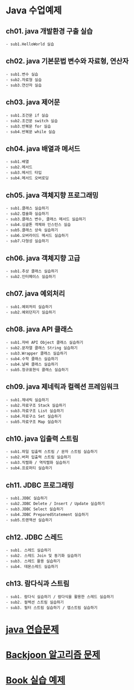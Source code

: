 # Java 수업예제

## ch01. java 개발환경 구출 실습
	- sub1.HelloWorld 실습
	
## ch02. java 기본문법 변수와 자료형, 연산자
	- sub1.변수 실습
	- sub2.자료형 실습
	- sub3.연산자 실습	
	
## ch03. java 제어문
	- sub1.조건문 if 실습
	- sub2.조건문 switch 실습
	- sub3.반복문 for 실습
	- sub4.반복문 while 실습

## ch04. java 배열과 메서드
	- sub1.배열
	- sub2.메서드
	- sub3.메서드 타입
	- sub4.메서드 오버로딩
	
## ch05. java 객체지향 프로그래밍
	- sub1.클래스 실습하기
	- sub2.캡슐화 실습하기
	- sub3.클래스 변수, 클래스 메서드 실습하기
	- sub4.싱글톤 객체와 인스턴스 실습
	- sub5.클래스 상속 실습하기
	- sub6.오버라이드 메서드 실습하기
	- sub7.다형성 실습하기
	
## ch06. java 객체지향 고급
	- sub1.추상 클래스 실습하기
	- sub2.인터페이스 실습하기

## ch07. java 예외처리
	- sub1.예외처리 실습하기
	- sub2.예외던지기 실습하기

## ch08. java API 클래스
	- sub1.자바 API Object 클래스 실습하기
	- sub2.문자열 클래스 String 실습하기	
	- sub3.Wrapper 클래스 실습하기	
	- sub4.수학 클래스 실습하기
	- sub4.날짜 클래스 실습하기
	- sub5.정규표현식 클래스 실습하기
	
## ch09. java 제네릭과 컬렉션 프레임워크
	- sub1.제네릭 실습하기
	- sub2.자료구조 Stack 실습하기
	- sub3.자료구조 List 실습하기
	- sub4.자료구소 Set 실습하기
	- sub5.자료구조 Map 실습하기 

## ch10. java 입출력 스트림
	- sub1.파일 입출력 스트림 / 문자 스트림 실습하기
	- sub2.버퍼 입출력 스트림 실습하기
	- sub3.직렬화 / 역직렬화 실습하기 
	- sub4.프로퍼티 실습하기 

## ch11. JDBC 프로그래밍
	- sub1.JDBC 실습하기
	- sub2.JDBC Delete / Insert / Update 실습하기
	- sub3.JDBC Select 실습하기
	- sub4.JDBC PreparedStatement 실습하기
	- sub5.트랜잭션 실습하기 
	
## ch12. JDBC 스레드
	- sub1. 스레드 실습하기
	- sub2. 스레드 Join 및 동기화 실습하기
	- sub3. 스레드 활용 실습하기
	- sub4. 데몬스레드 실습하기
	
## ch13. 람다식과 스트림
	- sub1. 람다식 실습하기 / 람다식을 활용한 스레드 실습하기
	- sub2. 컬렉션 스트림 실습하기
	- sub3. 필터 스트림 실습하기 / 맵스트림 실습하기

# [java 연습문제](https://github.com/ooo3345sjh/Java/tree/main/Exam/src)
	
# [Backjoon 알고리즘 문제](https://github.com/ooo3345sjh/Java/tree/main/Backjoon/src)

# [Book 실습 예제](https://github.com/ooo3345sjh/Java/tree/main/Book1/src)


	
